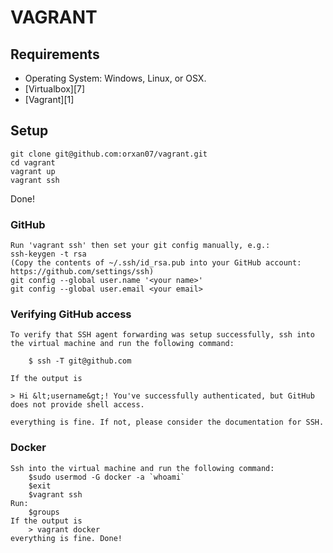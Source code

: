 VAGRANT
================================

## Requirements

- Operating System: Windows, Linux, or OSX.
- [Virtualbox][7]
- [Vagrant][1]

## Setup

```
git clone git@github.com:orxan07/vagrant.git
cd vagrant
vagrant up
vagrant ssh
```

Done! 


### GitHub

```
Run 'vagrant ssh' then set your git config manually, e.g.:
ssh-keygen -t rsa
(Copy the contents of ~/.ssh/id_rsa.pub into your GitHub account: https://github.com/settings/ssh)
git config --global user.name '<your name>'
git config --global user.email <your email>

```

### Verifying GitHub access

```
To verify that SSH agent forwarding was setup successfully, ssh into the virtual machine and run the following command:

    $ ssh -T git@github.com

If the output is

> Hi &lt;username&gt;! You've successfully authenticated, but GitHub does not provide shell access.

everything is fine. If not, please consider the documentation for SSH.

```

### Docker

```
Ssh into the virtual machine and run the following command:
    $sudo usermod -G docker -a `whoami`
    $exit
    $vagrant ssh
Run: 
    $groups
If the output is 
    > vagrant docker
everything is fine. Done!

```


